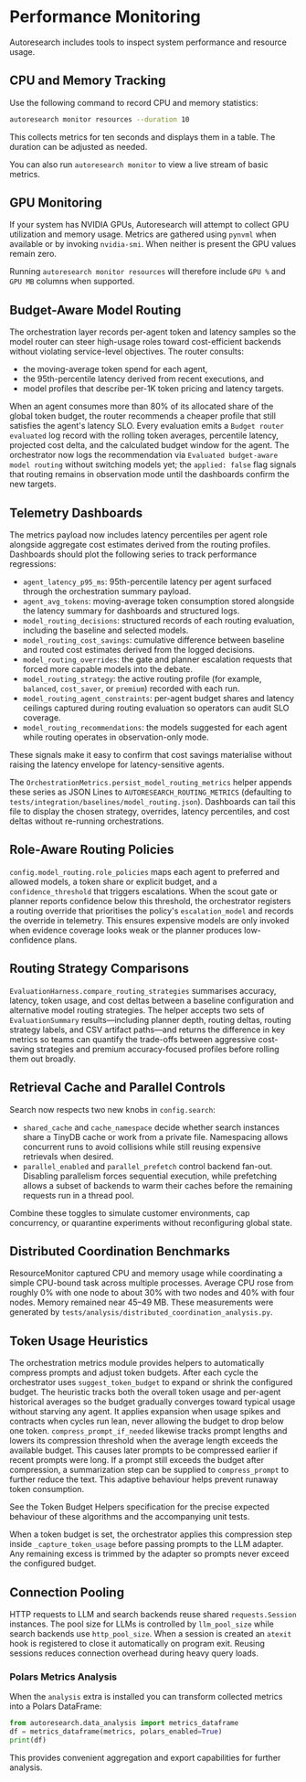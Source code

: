 # Performance Monitoring

Autoresearch includes tools to inspect system performance and resource usage.

## CPU and Memory Tracking

Use the following command to record CPU and memory statistics:

```bash
autoresearch monitor resources --duration 10
```

This collects metrics for ten seconds and displays them in a table. The
duration can be adjusted as needed.

You can also run `autoresearch monitor` to view a live stream of basic metrics.

## GPU Monitoring

If your system has NVIDIA GPUs, Autoresearch will attempt to collect GPU
utilization and memory usage. Metrics are gathered using `pynvml` when
available or by invoking `nvidia-smi`. When neither is present the GPU values
remain zero.

Running `autoresearch monitor resources` will therefore include ``GPU %`` and
``GPU MB`` columns when supported.

## Budget-Aware Model Routing

The orchestration layer records per-agent token and latency samples so the
model router can steer high-usage roles toward cost-efficient backends without
violating service-level objectives. The router consults:

- the moving-average token spend for each agent,
- the 95th-percentile latency derived from recent executions, and
- model profiles that describe per-1K token pricing and latency targets.

When an agent consumes more than 80% of its allocated share of the global token
budget, the router recommends a cheaper profile that still satisfies the
agent's latency SLO. Every evaluation emits a `Budget router evaluated` log
record with the rolling token averages, percentile latency, projected cost
delta, and the calculated budget window for the agent. The orchestrator now
logs the recommendation via `Evaluated budget-aware model routing` without
switching models yet; the `applied: false` flag signals that routing remains in
observation mode until the dashboards confirm the new targets.

## Telemetry Dashboards

The metrics payload now includes latency percentiles per agent role alongside
aggregate cost estimates derived from the routing profiles. Dashboards should
plot the following series to track performance regressions:

- `agent_latency_p95_ms`: 95th-percentile latency per agent surfaced through the
  orchestration summary payload.
- `agent_avg_tokens`: moving-average token consumption stored alongside the
  latency summary for dashboards and structured logs.
- `model_routing_decisions`: structured records of each routing evaluation,
  including the baseline and selected models.
- `model_routing_cost_savings`: cumulative difference between baseline and
  routed cost estimates derived from the logged decisions.
- `model_routing_overrides`: the gate and planner escalation requests that
  forced more capable models into the debate.
- `model_routing_strategy`: the active routing profile (for example,
  `balanced`, `cost_saver`, or `premium`) recorded with each run.
- `model_routing_agent_constraints`: per-agent budget shares and latency
  ceilings captured during routing evaluation so operators can audit SLO
  coverage.
- `model_routing_recommendations`: the models suggested for each agent while
  routing operates in observation-only mode.

These signals make it easy to confirm that cost savings materialise without
raising the latency envelope for latency-sensitive agents.

The `OrchestrationMetrics.persist_model_routing_metrics` helper appends these
series as JSON Lines to ``AUTORESEARCH_ROUTING_METRICS`` (defaulting to
``tests/integration/baselines/model_routing.json``). Dashboards can tail this
file to display the chosen strategy, overrides, latency percentiles, and cost
deltas without re-running orchestrations.

## Role-Aware Routing Policies

`config.model_routing.role_policies` maps each agent to preferred and allowed
models, a token share or explicit budget, and a `confidence_threshold` that
triggers escalations. When the scout gate or planner reports confidence below
this threshold, the orchestrator registers a routing override that prioritises
the policy's `escalation_model` and records the override in telemetry. This
ensures expensive models are only invoked when evidence coverage looks weak or
the planner produces low-confidence plans.

## Routing Strategy Comparisons

`EvaluationHarness.compare_routing_strategies` summarises accuracy, latency,
token usage, and cost deltas between a baseline configuration and alternative
model routing strategies. The helper accepts two sets of
`EvaluationSummary` results—including planner depth, routing deltas, routing
strategy labels, and CSV artifact paths—and returns the difference in key
metrics so teams can quantify the trade-offs between aggressive cost-saving
strategies and premium accuracy-focused profiles before rolling them out
broadly.

## Retrieval Cache and Parallel Controls

Search now respects two new knobs in `config.search`:

- `shared_cache` and `cache_namespace` decide whether search instances share a
  TinyDB cache or work from a private file. Namespacing allows concurrent runs
  to avoid collisions while still reusing expensive retrievals when desired.
- `parallel_enabled` and `parallel_prefetch` control backend fan-out. Disabling
  parallelism forces sequential execution, while prefetching allows a subset of
  backends to warm their caches before the remaining requests run in a thread
  pool.

Combine these toggles to simulate customer environments, cap concurrency, or
quarantine experiments without reconfiguring global state.

## Distributed Coordination Benchmarks

ResourceMonitor captured CPU and memory usage while coordinating a simple
CPU-bound task across multiple processes. Average CPU rose from roughly 0%
with one node to about 30% with two nodes and 40% with four nodes. Memory
remained near 45–49 MB. These measurements were generated by
`tests/analysis/distributed_coordination_analysis.py`.

## Token Usage Heuristics

The orchestration metrics module provides helpers to automatically compress
prompts and adjust token budgets. After each cycle the orchestrator uses
`suggest_token_budget` to expand or shrink the configured budget. The heuristic
tracks both the overall token usage and per-agent historical averages so the
budget gradually converges toward typical usage without starving any agent. It
applies expansion when usage spikes and contracts when cycles run lean, never
allowing the budget to drop below one token. `compress_prompt_if_needed`
likewise tracks prompt lengths and lowers its compression threshold when the
average length exceeds the available budget. This causes later prompts to be
compressed earlier if recent prompts were long. If a prompt still exceeds the
budget after compression, a summarization step can be supplied to
``compress_prompt`` to further reduce the text. This adaptive behaviour helps
prevent runaway token consumption.

See the Token Budget Helpers specification for the precise expected
behaviour of these algorithms and the accompanying unit tests.

When a token budget is set, the orchestrator applies this compression step
inside ``_capture_token_usage`` before passing prompts to the LLM adapter.
Any remaining excess is trimmed by the adapter so prompts never exceed the
configured budget.

## Connection Pooling

HTTP requests to LLM and search backends reuse shared `requests.Session`
instances. The pool size for LLMs is controlled by `llm_pool_size` while search
backends use `http_pool_size`. When a session is created an `atexit` hook is
registered to close it automatically on program exit. Reusing sessions reduces
connection overhead during heavy query loads.

### Polars Metrics Analysis

When the `analysis` extra is installed you can transform collected metrics into
a Polars DataFrame:

```python
from autoresearch.data_analysis import metrics_dataframe
df = metrics_dataframe(metrics, polars_enabled=True)
print(df)
```

This provides convenient aggregation and export capabilities for further
analysis.

